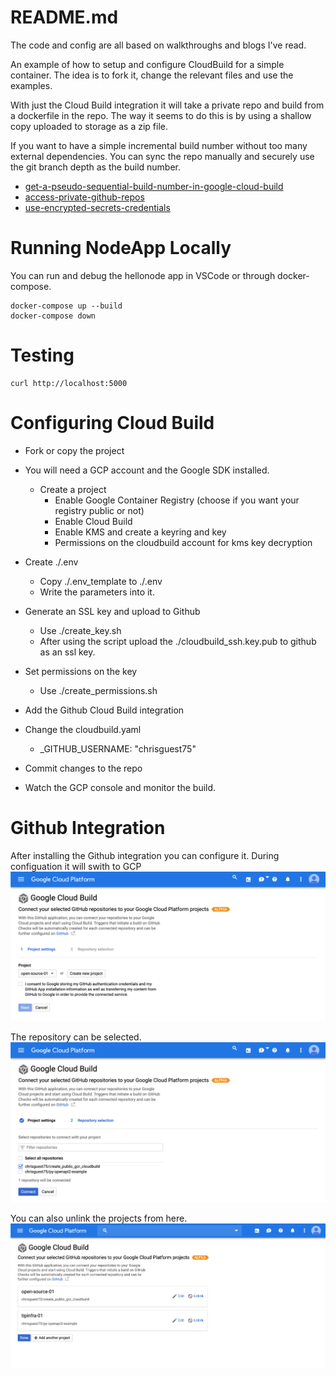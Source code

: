# README.md
The code and config are all based on walkthroughs and blogs I've read.  

An example of how to setup and configure CloudBuild for a simple container.
The idea is to fork it, change the relevant files and use the examples.  

With just the Cloud Build integration it will take a private repo and build from a dockerfile in the repo.  The way it seems to do this is by using a shallow copy uploaded to storage as a zip file. 

If you want to have a simple incremental build number without too many external dependencies.  You can sync the repo manually and securely use the git branch depth as the build number.

* [get-a-pseudo-sequential-build-number-in-google-cloud-build](https://medium.com/@nieldw/get-a-pseudo-sequential-build-number-in-google-cloud-build-85ae591cf86)
* [access-private-github-repos](https://cloud.google.com/cloud-build/docs/access-private-github-repos)
* [use-encrypted-secrets-credentials](https://cloud.google.com/cloud-build/docs/securing-builds/use-encrypted-secrets-credentials)

# Running NodeApp Locally
You can run and debug the hellonode app in VSCode or through docker-compose.

```
docker-compose up --build
docker-compose down
```

# Testing 
```
curl http://localhost:5000
```

# Configuring Cloud Build
* Fork or copy the project
* You will need a GCP account and the Google SDK installed. 
    * Create a project
        * Enable Google Container Registry (choose if you want your registry public or not)
        * Enable Cloud Build
        * Enable KMS and create a keyring and key
        * Permissions on the cloudbuild account for kms key decryption


* Create ./.env
    * Copy ./.env_template to ./.env
    * Write the parameters into it. 
* Generate an SSL key and upload to Github
    * Use ./create_key.sh
    * After using the script upload the ./cloudbuild_ssh.key.pub to github as an ssl key.
* Set permissions on the key
    * Use ./create_permissions.sh
* Add the Github Cloud Build integration 
* Change the cloudbuild.yaml
    * _GITHUB_USERNAME: "chrisguest75" 
* Commit changes to the repo 
* Watch the GCP console and monitor the build. 

# Github Integration 

After installing the Github integration you can configure it. During configuation it will swith to GCP
![](./images/integrate1.png)

The repository can be selected.
![](./images/integrate2.png)

You can also unlink the projects from here. 
![](./images/integrate3.png)